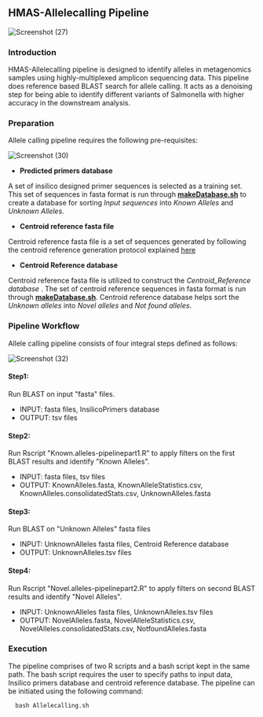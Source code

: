 ## HMAS-Allelecalling Pipeline

![Screenshot (27)](https://user-images.githubusercontent.com/93733968/228165014-f6c069b0-66eb-4478-832d-149f284869f7.png)

### Introduction
HMAS-Allelecalling pipeline is designed to identify alleles in metagenomics samples using highly-multiplexed amplicon sequencing data. This pipeline does reference based BLAST search for allele calling. It acts as a denoising step for being able to identify different variants of Salmonella with higher accuracy in the downstream analysis.


### Preparation
Allele calling pipeline requires the following pre-requisites:

![Screenshot (30)](https://user-images.githubusercontent.com/93733968/228158232-1e36dd16-1b11-450a-ba44-62388db17930.png)

* **Predicted primers database**

A set of insilico designed primer sequences is selected as a training set. This set of sequences in fasta format is run through [**makeDatabase.sh**](https://github.com/aminaDBM/HMAS-Allelecalling-Pipeline/blob/main/main/makeDatabase.sh) to create a database for sorting *Input sequences* into *Known Alleles* and *Unknown Alleles*.
* **Centroid reference fasta file**

Centroid reference fasta file is a set of sequences generated by following the centroid reference generation protocol explained [here](https://github.com/aminaDBM/HMAS-Allelecalling-Pipeline/tree/main/Centroid_Reference)
* **Centroid Reference database**

Centroid reference fasta file is utilized to construct the *Centroid_Reference database* . The set of centroid reference sequences in fasta format is run through [**makeDatabase.sh**](https://github.com/aminaDBM/HMAS-Allelecalling-Pipeline/blob/main/main/makeDatabase.sh). Centroid reference database helps sort the *Unknown alleles* into *Novel alleles* and *Not found alleles*.


### Pipeline Workflow
Allele calling pipeline consists of four integral steps defined as follows:

![Screenshot (32)](https://user-images.githubusercontent.com/93733968/228159991-b35b6d77-dac5-434d-b569-1eac641194f2.png)

#### Step1:

Run BLAST on input "fasta" files.
* INPUT: fasta files, InsilicoPrimers database
* OUTPUT: tsv files

#### Step2:

Run Rscript "Known.alleles-pipelinepart1.R" to apply filters on the first BLAST results and identify "Known Alleles".
* INPUT: fasta files, tsv files
* OUTPUT: KnownAlleles.fasta, KnownAlleleStatistics.csv, KnownAlleles.consolidatedStats.csv, UnknownAlleles.fasta

#### Step3:

Run BLAST on "Unknown Alleles" fasta files
* INPUT: UnknownAlleles fasta files, Centroid Reference database
* OUTPUT: UnknownAlleles.tsv files

#### Step4:

Run Rscript "Novel.alleles-pipelinepart2.R" to apply filters on second BLAST results and identify "Novel Alleles".
* INPUT: UnknownAlleles fasta files, UnknownAlleles.tsv files
* OUTPUT: NovelAlleles.fasta, NovelAlleleStatistics.csv, NovelAlleles.consolidatedStats.csv, NotfoundAlleles.fasta

### Execution

The pipeline comprises of two R scripts and a bash script kept in the same path. The bash script requires the user to specify paths to input data, Insilico primers database and centroid reference database. 
The pipeline can be initiated using the following command:

      bash Allelecalling.sh
  
